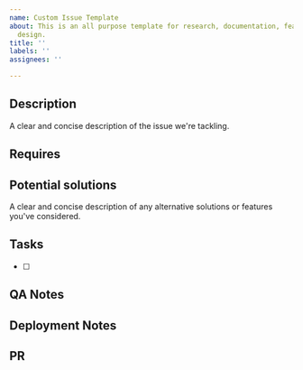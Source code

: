 ```yaml
---
name: Custom Issue Template
about: This is an all purpose template for research, documentation, features, and
  design.
title: ''
labels: ''
assignees: ''

---
```


## Description
A clear and concise description of the issue we're tackling.

## Requires

## Potential solutions
A clear and concise description of any alternative solutions or features you've considered.

## Tasks
- [ ] 

## QA Notes

## Deployment Notes

## PR
